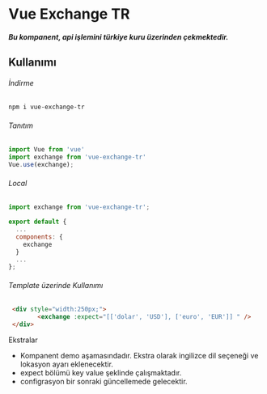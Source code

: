 # Vue Exchange TR

##### Bu kompanent, api işlemini türkiye kuru üzerinden çekmektedir.

## Kullanımı

###### İndirme

```bash
npm i vue-exchange-tr
```

###### Tanıtım

```js
import Vue from 'vue'
import exchange from 'vue-exchange-tr'
Vue.use(exchange);
```

###### Local

```js
import exchange from 'vue-exchange-tr';

export default {
  ...
  components: {
    exchange
  }
  ...
};
```
###### Template üzerinde Kullanımı
```html
 <div style="width:250px;">
        <exchange :expect="[['dolar', 'USD'], ['euro', 'EUR']] " />
 </div>
```



Ekstralar

- Kompanent demo aşamasındadır. Ekstra olarak ingilizce dil seçeneği ve lokasyon ayarı eklenecektir.
- expect bölümü key value şeklinde çalışmaktadır.
- configrasyon bir sonraki güncellemede gelecektir.
